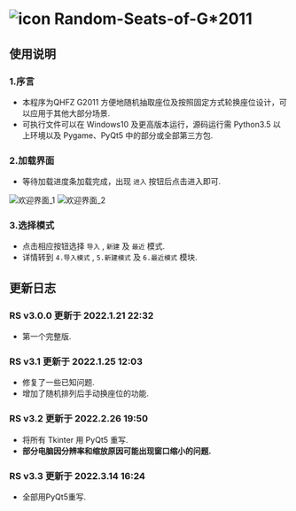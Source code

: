 # ![icon](https://user-images.githubusercontent.com/87631978/158313042-f044767c-878c-454a-8d85-1bd7b63bb52c.png) Random-Seats-of-G*2011

## 使用说明
### 1.序言
- 本程序为QHFZ G2011 方便地随机抽取座位及按照固定方式轮换座位设计，可以应用于其他大部分场景.
- 可执行文件可以在 Windows10 及更高版本运行，源码运行需 Python3.5 以上环境以及 Pygame、PyQt5 中的部分或全部第三方包.
### 2.加载界面
- 等待加载进度条加载完成，出现 ```进入``` 按钮后点击进入即可.

![欢迎界面_1](https://user-images.githubusercontent.com/87631978/158314009-095c6946-3b58-49b6-b74b-8a288c6f0fde.png)
![欢迎界面_2](https://user-images.githubusercontent.com/87631978/158314012-97b5bfb3-12d1-43d8-924a-3ac6b78b91ad.png)


### 3.选择模式
- 点击相应按钮选择 ```导入``` , ```新建``` 及 ```最近``` 模式.
- 详情转到 ```4.导入模式``` , ```5.新建模式``` 及 ```6.最近模式``` 模块.


## 更新日志
### RS v3.0.0 更新于 2022.1.21 22:32
- 第一个完整版.
### RS v3.1 更新于 2022.1.25 12:03
- 修复了一些已知问题.
- 增加了随机排列后手动换座位的功能.
### RS v3.2 更新于 2022.2.26 19:50
- 将所有 Tkinter 用 PyQt5 重写.
- **部分电脑因分辨率和缩放原因可能出现窗口缩小的问题.**
### RS v3.3 更新于 2022.3.14 16:24
- 全部用PyQt5重写.
